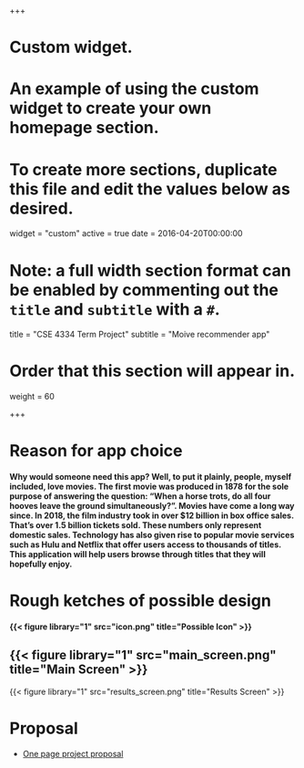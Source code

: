+++
# Custom widget.
# An example of using the custom widget to create your own homepage section.
# To create more sections, duplicate this file and edit the values below as desired.
widget = "custom"
active = true
date = 2016-04-20T00:00:00
# Note: a full width section format can be enabled by commenting out the `title` and `subtitle` with a `#`.
title = "CSE 4334 Term Project"
subtitle = "Moive recommender app"

# Order that this section will appear in.
weight = 60

+++

# Reason for app choice
#### Why would someone need this app? Well, to put it plainly, people, myself included, love movies. The first movie was produced in 1878 for the sole purpose of answering the question: “When a horse trots, do all four hooves leave the ground simultaneously?”.  Movies have come a long way since. In 2018, the film industry took in over $12 billion in box office sales. That’s over 1.5 billion tickets sold. These numbers only represent domestic sales. Technology has also given rise to popular movie services such as Hulu and Netflix that offer users access to thousands of titles. This application will help users browse through titles that they will hopefully enjoy. 


# Rough ketches of possible design
#### {{< figure library="1" src="icon.png" title="Possible Icon" >}}
## {{< figure library="1" src="main_screen.png" title="Main Screen" >}}
{{< figure library="1" src="results_screen.png" title="Results Screen" >}}

# Proposal
  * [One page project proposal](https://github.com/mu28579/academic-kickstart/tree/master/static/files/project_proposal.pdf)
